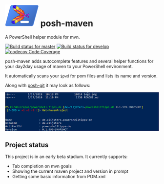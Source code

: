 # ![alt](doc/logo.png) posh-maven

A PowerShell helper module for mvn.

[![Build status for master][AppVeyorMasterImage]][AppVeyorMasterLink]
[![Build status for develop][AppVeyorDevelopImage]][AppVeyorDevelopLink]
[![codecov Code Coverage][CodecovImage]][CodecovLink]

posh-maven adds autocomplete features and several helper functions for your day2day usage of maven to your PowerShell environment.

It automatically scans your `$pwd` for pom files and lists its name and version.

Along with [posh-git][posh-git] it may look as follows:

![PS ~/Dev/repos/powershell-tipps-de \[de.clijsters.powershell-tipps-de 0.1.999-SNAPSHOT\] \[F-CMS ≡ +1 ~2 -0 !\]>](doc/prompt-preview.png)

## Project status

This project is in an early beta stadium. It currently supports:

* Tab completion on mvn goals
* Showing the current maven project and version in prompt
* Getting some basic information from POM.xml

[AppVeyorMasterImage]: https://ci.appveyor.com/api/projects/status/c6u0f4gk3ibxwa46/branch/master?svg=true&passingText=master%20-%20OK&pendingText=master%20-%20Pending&failingText=master%20-%20Failing
[AppVeyorMasterLink]: https://ci.appveyor.com/project/Clijsters/posh-maven/branch/master
[AppVeyorDevelopImage]: https://ci.appveyor.com/api/projects/status/c6u0f4gk3ibxwa46/branch/develop?svg=true&passingText=develop%20-%20OK&pendingText=develop%20-%20Pending&failingText=develop%20-%20Failing
[AppVeyorDevelopLink]: https://ci.appveyor.com/project/Clijsters/posh-maven/branch/develop
[CodecovImage]: https://codecov.io/gh/Clijsters/posh-maven/branch/develop/graph/badge.svg
[CodecovLink]: https://codecov.io/gh/Clijsters/posh-maven
[posh-git]: https://github.com/dahlbyk/posh-git

